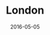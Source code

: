 ---
title: "London"

venue: "Kings College"
city: "London"
organiser:
  - "Helen Jackson"
date: 2016-05-05
date_end: 2016-05-06
hackday: "13-london"

#header_image: 
#image_credit: 
#  - Credit: ""
#    URL: ""
#    Licence: ""

# Legacy "URLs are for life not just for Christmas"
redirect_from:
  - /previous/events/2016/05/london/

blog_posts:
  - Title: "NHS Hack Day 13 - London"
    Author: David Miller
    URL: "http://openhealthcare.org.uk/blog/2016/05/20/nhs-hack-day-13/"
  - Title: "NHS Hack Day 2016"
    Author: Becky Rush
    URL: "http://itsuite.it.brighton.ac.uk/rlr17/blog/?p=215"
  - Title: "Hacking for Health"
    Author: Keith Grimes
    URL: "http://www.drgrimes.co.uk/?p=206"
  - Title: "Raspberry Pi-based EPR in a box wins NHS Hack Day 13"
    Author: Jon Hoeksma
    URL: "https://www.digitalhealth.net/2016/05/raspberry-pi-based-epr-in-a-box-wins-nhs-hack-day-13/"
---